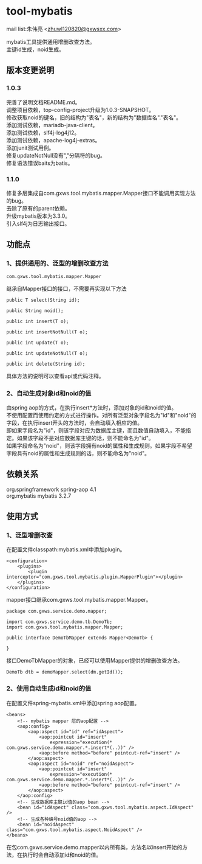 tool-mybatis
============

mail list:朱伟亮 \<zhuwl120820@gxwsxx.com>

mybatis工具提供通用增删改查方法。<br>
主键id生成，noid生成。<br>

版本变更说明
---
### 1.0.3
完善了说明文档README.md。<br>
调整项目依赖，top-config-project升级为1.0.3-SNAPSHOT。<br>
修改获取noid的键名，旧的结构为"表名"，新的结构为"数据库名"."表名"。<br>
添加测试依赖，mariadb-java-client。<br>
添加测试依赖，slf4j-log4j12。<br>
添加测试依赖，apache-log4j-extras。<br>
添加junit测试用例。<br>
修复updateNotNull没有","分隔符的bug。<br>
修复语法错误baits为batis。

### 1.1.0
修复多层集成自com.gxws.tool.mybatis.mapper.Mapper接口不能调用实现方法的bug。<br>
去除了原有的parent依赖。<br>
升级mybatis版本为3.3.0。<br>
引入slf4j为日志输出接口。<br>


功能点
---
### 1、提供通用的、泛型的增删改查方法

	com.gxws.tool.mybatis.mapper.Mapper
	
继承自Mapper<T>接口的接口，不需要再实现以下方法

	public T select(String id);

	public String noid();

	public int insert(T o);

	public int insertNotNull(T o);

	public int update(T o);

	public int updateNotNull(T o);

	public int delete(String id);

具体方法的说明可以查看api或代码注释。

### 2、自动生成对象id和noid的值
由spring aop的方式，在执行insert*方法时，添加对象的id和noid的值。<br>
不使用配置而使用约定的方式进行操作。对所有泛型对象字段名为"id"和"noid"的字段，在执行insert开头的方法时，会自动填入相应的值。<br>
即如果字段名为"id"，则该字段对应为数据库主键，而且数值自动填入，不能指定。如果该字段不是对应数据库主键的话，则不能命名为"id"。<br>
如果字段命名为"noid"，则该字段拥有noid的属性和生成规则。如果字段不希望字段具有noid的属性和生成规则的话，则不能命名为"noid"。


依赖关系
---
org.springframework spring-aop 4.1<br>
org.mybatis mybatis 3.2.7<br>

使用方式
---
### 1、泛型增删改查
在配置文件classpath:mybatis.xml中添加plugin。

	<configuration>
		<plugins>
			<plugin interceptor="com.gxws.tool.mybatis.plugin.MapperPlugin"></plugin>
		</plugins>
	</configuration>

mapper接口继承com.gxws.tool.mybatis.mapper.Mapper。

	package com.gxws.service.demo.mapper;

	import com.gxws.service.demo.tb.DemoTb;
	import com.gxws.tool.mybatis.mapper.Mapper;
	
	public interface DemoTbMapper extends Mapper<DemoTb> {
	
	}
	
接口DemoTbMapper的对象，已经可以使用Mapper<DemoTb>提供的增删改查方法。

	DemoTb dtb = demoMapper.select(dm.getId());
	
### 2、使用自动生成id和noid的值
在配置文件spring-mybatis.xml中添加spring aop配置。

	<beans>
		<!-- mybatis mapper 层的aop配置 -->
		<aop:config>
			<aop:aspect id="id" ref="idAspect">
				<aop:pointcut id="insert"
					expression="execution(* com.gxws.service.demo.mapper.*.insert*(..))" />
				<aop:before method="before" pointcut-ref="insert" />
			</aop:aspect>
			<aop:aspect id="noid" ref="noidAspect">
				<aop:pointcut id="insert"
					expression="execution(* com.gxws.service.demo.mapper.*.insert*(..))" />
				<aop:before method="before" pointcut-ref="insert" />
			</aop:aspect>
		</aop:config>
		<!-- 生成数据库主键id值的aop bean -->
		<bean id="idAspect" class="com.gxws.tool.mybatis.aspect.IdAspect" />
		<!-- 生成各种编号noid值的aop -->
		<bean id="noidAspect" class="com.gxws.tool.mybatis.aspect.NoidAspect" />
	</beans>

在包com.gxws.service.demo.mapper以内所有类，方法名以insert开始的方法，在执行时会自动添加id和noid的值。

